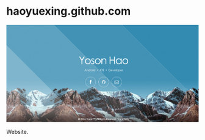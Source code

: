 haoyuexing.github.com
=====================

![sketch](https://raw.githubusercontent.com/haoyuexing/haoyuexing.github.com/master/sketch.png)

Website.
